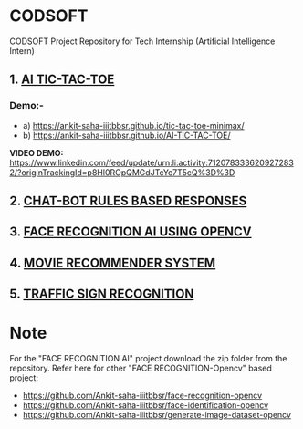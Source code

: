 # CODSOFT
CODSOFT Project Repository for Tech Internship (Artificial Intelligence Intern)
## 1. [AI TIC-TAC-TOE](https://github.com/Ankit-saha-iiitbbsr/Codsoft_taskno2_TIC-TAC-TOE-AI)
 ### Demo:-
  - a) https://ankit-saha-iiitbbsr.github.io/tic-tac-toe-minimax/
  - b) https://ankit-saha-iiitbbsr.github.io/AI-TIC-TAC-TOE/

**VIDEO DEMO:** https://www.linkedin.com/feed/update/urn:li:activity:7120783336209272832/?originTrackingId=p8Hl0ROpQMGdJTcYc7T5cQ%3D%3D


## 2. [CHAT-BOT RULES BASED RESPONSES](https://github.com/Ankit-saha-iiitbbsr/Codsoft_taskno1_CHATBOT-WITH-RULE-BASED-RESPONSES)
## 3. [FACE RECOGNITION AI USING OPENCV](https://github.com/Ankit-saha-iiitbbsr/Codsoft_taskno5_FACE-DETECTION-RECOGNITION)
## 4. [MOVIE RECOMMENDER SYSTEM](https://github.com/Ankit-saha-iiitbbsr/Codsoft_taskno4_MOVIE-RECOMMENDER-SYSTEM)
## 5. [TRAFFIC SIGN RECOGNITION](https://github.com/Ankit-saha-iiitbbsr/traffic-sign-recognition)
 
# Note
For the "FACE RECOGNITION AI" project download the zip folder from the repository.
Refer here for other "FACE RECOGNITION-Opencv" based project:
- https://github.com/Ankit-saha-iiitbbsr/face-recognition-opencv
- https://github.com/Ankit-saha-iiitbbsr/face-identification-opencv
- https://github.com/Ankit-saha-iiitbbsr/generate-image-dataset-opencv
